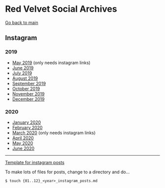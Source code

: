 # Red Velvet Social Archives

[Go back to main](../README.md)

## Instagram

### 2019

* [May 2019](./instagram/2019/05_2019_instagram_posts.md) (only needs instagram links)
* [June 2019](./instagram/2019/06_2019_instagram_posts.md)
* [July 2019](./instagram/2019/07_2019_instagram_posts.md)
* [August 2019](./instagram/2019/08_2019_instagram_posts.md)
* [September 2019](./instagram/2019/09_2019_instagram_posts.md)
* [October 2019](./instagram/2019/10_2019_instagram_posts.md)
* [November 2019](./instagram/2019/11_2019_instagram_posts.md)
* [December 2019](./instagram/2019/12_2019_instagram_posts.md)

### 2020

* [January 2020](./instagram/2020/01_2020_instagram_posts.md)
* [February 2020](./instagram/2020/02_2020_instagram_posts.md)
* [March 2020](./instagram/2020/03_2020_instagram_posts.md) (only needs instagram links)
* [April 2020](./instagram/2020/04_2020_instagram_posts.md)
* [May 2020](./instagram/2020/05_2020_instagram_posts.md)
* [June 2020](./instagram/2020/06_2020_instagram_posts.md)

***

[Template for instagram posts](./instagram/instagram_template.md)

To make lots of files for posts, change to a directory and do...

```
$ touch {01..12}_<year>_instagram_posts.md
```
